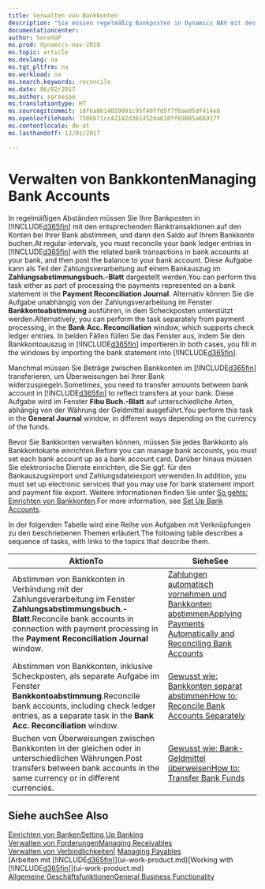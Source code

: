 ```yaml
---
title: Verwalten von Bankkonten
description: "Sie müssen regelmäßig Bankposten in Dynamics NAV mit den zugehörigen Banktransaktionen in Ihren Bankkonten abstimmen."
documentationcenter: 
author: SorenGP
ms.prod: dynamics-nav-2018
ms.topic: article
ms.devlang: na
ms.tgt_pltfrm: na
ms.workload: na
ms.search.keywords: reconcile
ms.date: 06/02/2017
ms.author: sgroespe
ms.translationtype: HT
ms.sourcegitcommit: 1dfba8b14019991c95f40ffd5f7fbaed5df414eb
ms.openlocfilehash: 7306b71cc42142d3b1452da610ff69085a66917f
ms.contentlocale: de-at
ms.lasthandoff: 12/01/2017

---
```

# <a name="managing-bank-accounts"></a><span data-ttu-id="41bc9-103">Verwalten von Bankkonten</span><span class="sxs-lookup"><span data-stu-id="41bc9-103">Managing Bank Accounts</span></span>
<span data-ttu-id="41bc9-104">In regelmäßigen Abständen müssen Sie Ihre Bankposten in [!INCLUDE[d365fin](includes/d365fin_md.md)] mit den entsprechenden Banktransaktionen auf den Konten bei Ihrer Bank abstimmen, und dann den Saldo auf Ihrem Bankkonto buchen.</span><span class="sxs-lookup"><span data-stu-id="41bc9-104">At regular intervals, you must reconcile your bank ledger entries in [!INCLUDE[d365fin](includes/d365fin_md.md)] with the related bank transactions in bank accounts at your bank, and then post the balance to your bank account.</span></span> <span data-ttu-id="41bc9-105">Diese Aufgabe kann als Teil der Zahlungsverarbeitung auf einem Bankauszug im **Zahlungsabstimmungsbuch.-Blatt** dargestellt werden.</span><span class="sxs-lookup"><span data-stu-id="41bc9-105">You can perform this task either as part of processing the payments represented on a bank statement in the **Payment Reconciliation Journal**.</span></span> <span data-ttu-id="41bc9-106">Alternativ können Sie die Aufgabe unabhängig von der Zahlungsverarbeitung im Fenster **Bankkontoabstimmung** ausführen, in dem Scheckposten unterstützt werden.</span><span class="sxs-lookup"><span data-stu-id="41bc9-106">Alternatively, you can perform the task separately from payment processing, in the **Bank Acc. Reconciliation** window, which supports check ledger entries.</span></span> <span data-ttu-id="41bc9-107">In beiden Fällen füllen Sie das Fenster aus, indem Sie den Bankkontoauszug in [!INCLUDE[d365fin](includes/d365fin_md.md)] importieren.</span><span class="sxs-lookup"><span data-stu-id="41bc9-107">In both cases, you fill in the windows by importing the bank statement into [!INCLUDE[d365fin](includes/d365fin_md.md)].</span></span>

<span data-ttu-id="41bc9-108">Manchmal müssen Sie Beträge zwischen Bankkonten im [!INCLUDE[d365fin](includes/d365fin_md.md)]  transferieren, um Überweisungen bei Ihrer Bank widerzuspiegeln.</span><span class="sxs-lookup"><span data-stu-id="41bc9-108">Sometimes, you need to transfer amounts between bank account in [!INCLUDE[d365fin](includes/d365fin_md.md)] to reflect transfers at your bank.</span></span> <span data-ttu-id="41bc9-109">Diese Aufgabe wird im Fenster **Fibu Buch.-Blatt** auf unterschiedliche Arten, abhängig von der Währung der Geldmittel ausgeführt.</span><span class="sxs-lookup"><span data-stu-id="41bc9-109">You perform this task in the **General Journal** window, in different ways depending on the currency of the funds.</span></span>

<span data-ttu-id="41bc9-110">Bevor Sie Bankkonten verwalten können, müssen Sie jedes Bankkonto als Bankkontokarte einrichten.</span><span class="sxs-lookup"><span data-stu-id="41bc9-110">Before you can manage bank accounts, you must set each bank account up as a bank account card.</span></span> <span data-ttu-id="41bc9-111">Darüber hinaus müssen Sie elektronische Dienste einrichten, die Sie ggf. für den Bankauszugsimport und Zahlungsdateiexport verwenden.</span><span class="sxs-lookup"><span data-stu-id="41bc9-111">In addition, you must set up electronic services that you may use for bank statement import and payment file export.</span></span> <span data-ttu-id="41bc9-112">Weitere Informationen finden Sie unter [So gehts: Einrichten von Bankkonten](bank-setup-banking.md).</span><span class="sxs-lookup"><span data-stu-id="41bc9-112">For more information, see [Set Up Bank Accounts](bank-setup-banking.md).</span></span>

<span data-ttu-id="41bc9-113">In der folgenden Tabelle wird eine Reihe von Aufgaben mit Verknüpfungen zu den beschriebenen Themen erläutert.</span><span class="sxs-lookup"><span data-stu-id="41bc9-113">The following table describes a sequence of tasks, with links to the topics that describe them.</span></span>

| <span data-ttu-id="41bc9-114">Aktion</span><span class="sxs-lookup"><span data-stu-id="41bc9-114">To</span></span> | <span data-ttu-id="41bc9-115">Siehe</span><span class="sxs-lookup"><span data-stu-id="41bc9-115">See</span></span> |
| --- | --- |
| <span data-ttu-id="41bc9-116">Abstimmen von Bankkonten in Verbindung mit der Zahlungsverarbeitung im Fenster **Zahlungsabstimmungsbuch.-Blatt**.</span><span class="sxs-lookup"><span data-stu-id="41bc9-116">Reconcile bank accounts in connection with payment processing in the **Payment Reconciliation Journal** window.</span></span> |[<span data-ttu-id="41bc9-117">Zahlungen automatisch vornehmen und Bankkonten abstimmen</span><span class="sxs-lookup"><span data-stu-id="41bc9-117">Applying Payments Automatically and Reconciling Bank Accounts</span></span>](receivables-apply-payments-auto-reconcile-bank-accounts.md) |
| <span data-ttu-id="41bc9-118">Abstimmen von Bankkonten, inklusive Scheckposten, als separate Aufgabe im Fenster **Bankkontoabstimmung**.</span><span class="sxs-lookup"><span data-stu-id="41bc9-118">Reconcile bank accounts, including check ledger entries, as a separate task in the **Bank Acc. Reconciliation** window.</span></span> |[<span data-ttu-id="41bc9-119">Gewusst wie: Bankkonten separat abstimmen</span><span class="sxs-lookup"><span data-stu-id="41bc9-119">How to: Reconcile Bank Accounts Separately</span></span>](bank-how-reconcile-bank-accounts-separately.md) |
| <span data-ttu-id="41bc9-120">Buchen von Überweisungen zwischen Bankkonten in der gleichen oder in unterschiedlichen Währungen.</span><span class="sxs-lookup"><span data-stu-id="41bc9-120">Post transfers between bank accounts in the same currency or in different currencies.</span></span> |[<span data-ttu-id="41bc9-121">Gewusst wie: Bank-Geldmittel überweisen</span><span class="sxs-lookup"><span data-stu-id="41bc9-121">How to: Transfer Bank Funds</span></span>](bank-how-transfer-bank-funds.md) |

## <a name="see-also"></a><span data-ttu-id="41bc9-122">Siehe auch</span><span class="sxs-lookup"><span data-stu-id="41bc9-122">See Also</span></span>
[<span data-ttu-id="41bc9-123">Einrichten von Banken</span><span class="sxs-lookup"><span data-stu-id="41bc9-123">Setting Up Banking</span></span>](bank-setup-banking.md)  
[<span data-ttu-id="41bc9-124">Verwalten von Forderungen</span><span class="sxs-lookup"><span data-stu-id="41bc9-124">Managing Receivables</span></span>](receivables-manage-receivables.md)  
<span data-ttu-id="41bc9-125">[Verwalten von Verbindlichkeiten|](payables-manage-payables.md)  </span><span class="sxs-lookup"><span data-stu-id="41bc9-125">[Managing Payables](payables-manage-payables.md)  </span></span>  
<span data-ttu-id="41bc9-126">[Arbeiten mit [!INCLUDE[d365fin](includes/d365fin_md.md)]](ui-work-product.md)</span><span class="sxs-lookup"><span data-stu-id="41bc9-126">[Working with [!INCLUDE[d365fin](includes/d365fin_md.md)]](ui-work-product.md)</span></span>  
[<span data-ttu-id="41bc9-127">Allgemeine Geschäftsfunktionen</span><span class="sxs-lookup"><span data-stu-id="41bc9-127">General Business Functionality</span></span>](ui-across-business-areas.md)  


